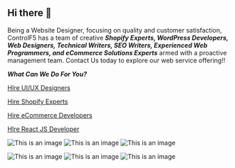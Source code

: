 ## Hi there 👋


Being a Website Designer, focusing on quality and customer satisfaction, ControlF5 has a team of creative ***Shopify Experts, WordPress Developers, Web Designers, Technical Writers, SEO Writers, Experienced Web Programmers, and eCommerce Solutions Experts*** armed with a proactive management team. Contact Us today to explore our web service offering!!

***What Can We Do For You?***

[HIre UI/UX Designers](https://www.controlf5.in/ui-ux-design/)

[Hire Shopify Experts](https://www.controlf5.in/shopify-experts/)

[Hire eCommerce Developers](https://www.controlf5.in/hire-ecommerce-solution-experts/)

[HIre React JS Developer](https://www.controlf5.in/hire-react-js-developer/)

![This is an image](https://www.controlf5.in/wp-content/uploads/2022/03/Shopify.png)
![This is an image](https://www.controlf5.in/wp-content/uploads/2022/03/WP.png)
![This is an image](https://www.controlf5.in/wp-content/uploads/2022/05/2300px-React-icon-1.webp)

![This is an image](https://www.controlf5.in/wp-content/uploads/2022/03/Woo.png)
![This is an image](https://www.controlf5.in/wp-content/uploads/2022/04/imgpsh_fullsize_anim_8_.webp)
![This is an image](https://www.controlf5.in/wp-content/uploads/2022/03/Sqare-Space.png)



